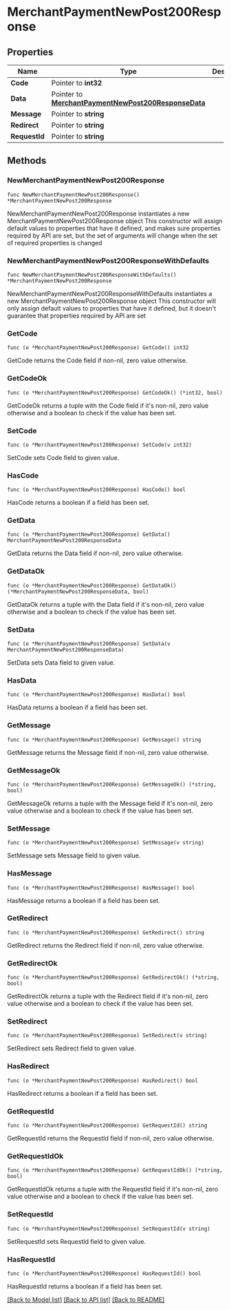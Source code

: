 # MerchantPaymentNewPost200Response

## Properties

Name | Type | Description | Notes
------------ | ------------- | ------------- | -------------
**Code** | Pointer to **int32** |  | [optional] 
**Data** | Pointer to [**MerchantPaymentNewPost200ResponseData**](MerchantPaymentNewPost200ResponseData.md) |  | [optional] 
**Message** | Pointer to **string** |  | [optional] 
**Redirect** | Pointer to **string** |  | [optional] 
**RequestId** | Pointer to **string** |  | [optional] 

## Methods

### NewMerchantPaymentNewPost200Response

`func NewMerchantPaymentNewPost200Response() *MerchantPaymentNewPost200Response`

NewMerchantPaymentNewPost200Response instantiates a new MerchantPaymentNewPost200Response object
This constructor will assign default values to properties that have it defined,
and makes sure properties required by API are set, but the set of arguments
will change when the set of required properties is changed

### NewMerchantPaymentNewPost200ResponseWithDefaults

`func NewMerchantPaymentNewPost200ResponseWithDefaults() *MerchantPaymentNewPost200Response`

NewMerchantPaymentNewPost200ResponseWithDefaults instantiates a new MerchantPaymentNewPost200Response object
This constructor will only assign default values to properties that have it defined,
but it doesn't guarantee that properties required by API are set

### GetCode

`func (o *MerchantPaymentNewPost200Response) GetCode() int32`

GetCode returns the Code field if non-nil, zero value otherwise.

### GetCodeOk

`func (o *MerchantPaymentNewPost200Response) GetCodeOk() (*int32, bool)`

GetCodeOk returns a tuple with the Code field if it's non-nil, zero value otherwise
and a boolean to check if the value has been set.

### SetCode

`func (o *MerchantPaymentNewPost200Response) SetCode(v int32)`

SetCode sets Code field to given value.

### HasCode

`func (o *MerchantPaymentNewPost200Response) HasCode() bool`

HasCode returns a boolean if a field has been set.

### GetData

`func (o *MerchantPaymentNewPost200Response) GetData() MerchantPaymentNewPost200ResponseData`

GetData returns the Data field if non-nil, zero value otherwise.

### GetDataOk

`func (o *MerchantPaymentNewPost200Response) GetDataOk() (*MerchantPaymentNewPost200ResponseData, bool)`

GetDataOk returns a tuple with the Data field if it's non-nil, zero value otherwise
and a boolean to check if the value has been set.

### SetData

`func (o *MerchantPaymentNewPost200Response) SetData(v MerchantPaymentNewPost200ResponseData)`

SetData sets Data field to given value.

### HasData

`func (o *MerchantPaymentNewPost200Response) HasData() bool`

HasData returns a boolean if a field has been set.

### GetMessage

`func (o *MerchantPaymentNewPost200Response) GetMessage() string`

GetMessage returns the Message field if non-nil, zero value otherwise.

### GetMessageOk

`func (o *MerchantPaymentNewPost200Response) GetMessageOk() (*string, bool)`

GetMessageOk returns a tuple with the Message field if it's non-nil, zero value otherwise
and a boolean to check if the value has been set.

### SetMessage

`func (o *MerchantPaymentNewPost200Response) SetMessage(v string)`

SetMessage sets Message field to given value.

### HasMessage

`func (o *MerchantPaymentNewPost200Response) HasMessage() bool`

HasMessage returns a boolean if a field has been set.

### GetRedirect

`func (o *MerchantPaymentNewPost200Response) GetRedirect() string`

GetRedirect returns the Redirect field if non-nil, zero value otherwise.

### GetRedirectOk

`func (o *MerchantPaymentNewPost200Response) GetRedirectOk() (*string, bool)`

GetRedirectOk returns a tuple with the Redirect field if it's non-nil, zero value otherwise
and a boolean to check if the value has been set.

### SetRedirect

`func (o *MerchantPaymentNewPost200Response) SetRedirect(v string)`

SetRedirect sets Redirect field to given value.

### HasRedirect

`func (o *MerchantPaymentNewPost200Response) HasRedirect() bool`

HasRedirect returns a boolean if a field has been set.

### GetRequestId

`func (o *MerchantPaymentNewPost200Response) GetRequestId() string`

GetRequestId returns the RequestId field if non-nil, zero value otherwise.

### GetRequestIdOk

`func (o *MerchantPaymentNewPost200Response) GetRequestIdOk() (*string, bool)`

GetRequestIdOk returns a tuple with the RequestId field if it's non-nil, zero value otherwise
and a boolean to check if the value has been set.

### SetRequestId

`func (o *MerchantPaymentNewPost200Response) SetRequestId(v string)`

SetRequestId sets RequestId field to given value.

### HasRequestId

`func (o *MerchantPaymentNewPost200Response) HasRequestId() bool`

HasRequestId returns a boolean if a field has been set.


[[Back to Model list]](../README.md#documentation-for-models) [[Back to API list]](../README.md#documentation-for-api-endpoints) [[Back to README]](../README.md)


